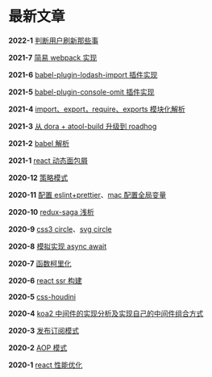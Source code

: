 # 最新文章

**2022-1** [判断用户刷新那些事](../js/refresh/)

**2021-7** [简易 webpack 实现](../node/webpack/)

**2021-6** [babel-plugin-lodash-import 插件实现](../node/babel-plugin-lodash-import/)

**2021-5** [babel-plugin-console-omit 插件实现](../node/babel-plugin-console-omit/)

**2021-4** [import、export，require、exports 模块化解析](../node/module/)

**2021-3** [从 dora + atool-build 升级到 roadhog](../react/roadhog/)

**2021-2** [babel 解析](../node/babel)

**2021-1** [react 动态面包屑](../react/breadcrumb/)

**2020-12** [策略模式](../designPattern/strategy/)

**2020-11** [配置 eslint+prettier](../helpers/eslint-prettier/)、[mac 配置全局变量](../helpers/mac-env-path/)

**2020-10** [redux-saga 浅析](../react/redux-saga/)

**2020-9** [css3 circle](../css/c3Circle/)、[svg circle](../css/svgCircle/)

**2020-8** [模拟实现 async await](../js/async/)

**2020-7** [函数柯里化](../js/curry/)

**2020-6** [react ssr 构建](../react/ssr/)

**2020-5** [css-houdini](../css/csshoudini/)

**2020-4** [koa2 中间件的实现分析及实现自己的中间件组合方式](../node/koa2/)

**2020-3** [发布订阅模式](../designPattern/subscribe/)

**2020-2** [AOP 模式](../designPattern/aop/)

**2020-1** [react 性能优化](../react/optimization/)
